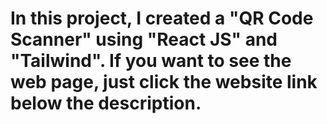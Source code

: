 # In this project, I created a "QR Code Scanner" using "React JS" and "Tailwind". If you want to see the web page, just click the website link below the description.
